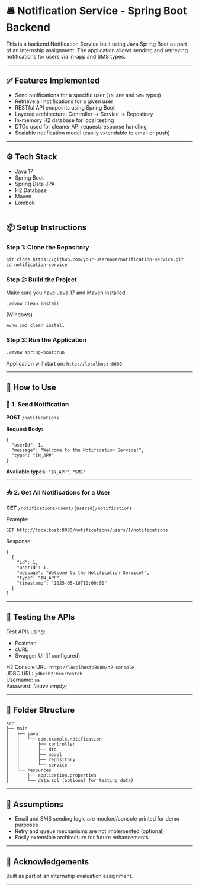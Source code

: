 # 🛎️ Notification Service - Spring Boot Backend

This is a backend Notification Service built using Java Spring Boot as part of an internship assignment. The application allows sending and retrieving notifications for users via in-app and SMS types.

---

## ✅ Features Implemented

- Send notifications for a specific user (`IN_APP` and `SMS` types)  
- Retrieve all notifications for a given user  
- RESTful API endpoints using Spring Boot  
- Layered architecture: Controller → Service → Repository  
- In-memory H2 database for local testing  
- DTOs used for cleaner API request/response handling  
- Scalable notification model (easily extendable to email or push)  

---

## ⚙️ Tech Stack

- Java 17  
- Spring Boot  
- Spring Data JPA  
- H2 Database  
- Maven  
- Lombok  

---

## 📦 Setup Instructions

### Step 1: Clone the Repository

```
git clone https://github.com/your-username/notification-service.git
cd notification-service
```

### Step 2: Build the Project

Make sure you have Java 17 and Maven installed.

```
./mvnw clean install
```

(Windows)

```
mvnw.cmd clean install
```

### Step 3: Run the Application

```
./mvnw spring-boot:run
```

Application will start on: `http://localhost:8080`

---

## 🚀 How to Use

### 🔔 1. Send Notification

**POST** `/notifications`

**Request Body:**

```
{
  "userId": 1,
  "message": "Welcome to the Notification Service!",
  "type": "IN_APP"
}
```

**Available types:** `"IN_APP"`, `"SMS"`

---

### 📥 2. Get All Notifications for a User

**GET** `/notifications/users/{userId}/notifications`

Example:

```
GET http://localhost:8080/notifications/users/1/notifications
```

Response:

```
[
  {
    "id": 1,
    "userId": 1,
    "message": "Welcome to the Notification Service!",
    "type": "IN_APP",
    "timestamp": "2025-05-18T10:00:00"
  }
]
```

---

## 🧪 Testing the APIs

Test APIs using:

* Postman
* cURL
* Swagger UI (if configured)

H2 Console URL: `http://localhost:8080/h2-console`  
JDBC URL: `jdbc:h2:mem:testdb`  
Username: `sa`  
Password: *(leave empty)*

---

## 📄 Folder Structure

```
src
├── main
│   ├── java
│   │   └── com.example.notification
│   │       ├── controller
│   │       ├── dto
│   │       ├── model
│   │       ├── repository
│   │       └── service
│   └── resources
│       ├── application.properties
│       └── data.sql (optional for testing data)
```

---

## 📝 Assumptions

* Email and SMS sending logic are mocked/console printed for demo purposes
* Retry and queue mechanisms are not implemented (optional)
* Easily extensible architecture for future enhancements

---

## 🙏 Acknowledgements

Built as part of an internship evaluation assignment.

---
